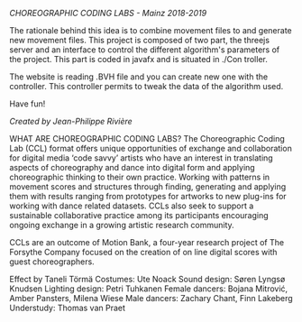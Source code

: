 *CHOREOGRAPHIC CODING LABS - Mainz 2018-2019*

The rationale behind this idea is to combine movement files to and generate new movement files. This project is composed of two part, the threejs server and an interface to control the different algorithm's parameters of the project. This part is coded in javafx and is situated in ./Con troller. 

The website is reading .BVH file and you can create new one with the controller. This controller permits to tweak the data of the algorithm used. 

Have fun!

_Created by Jean-Philippe Rivière_


WHAT ARE CHOREOGRAPHIC CODING LABS?
The Choreographic Coding Lab (CCL) format offers unique opportunities of exchange and collaboration for digital media ‘code savvy’ artists who have an interest in translating aspects of choreography and dance into digital form and applying choreographic thinking to their own practice. Working with patterns in movement scores and structures through finding, generating and applying them with results ranging from prototypes for artworks to new plug-ins for working with dance related datasets. CCLs also seek to support a sustainable collaborative practice among its participants encouraging ongoing exchange in a growing artistic research community.

CCLs are an outcome of Motion Bank, a four-year research project of The Forsythe Company focused on the creation of on line digital scores with guest choreographers.


Effect by Taneli Törmä
Costumes: Ute Noack
Sound design: Søren Lyngsø Knudsen
Lighting design: Petri Tuhkanen
Female dancers: Bojana Mitrović, Amber Pansters, Milena Wiese
Male dancers: Zachary Chant, Finn Lakeberg
Understudy: Thomas van Praet
